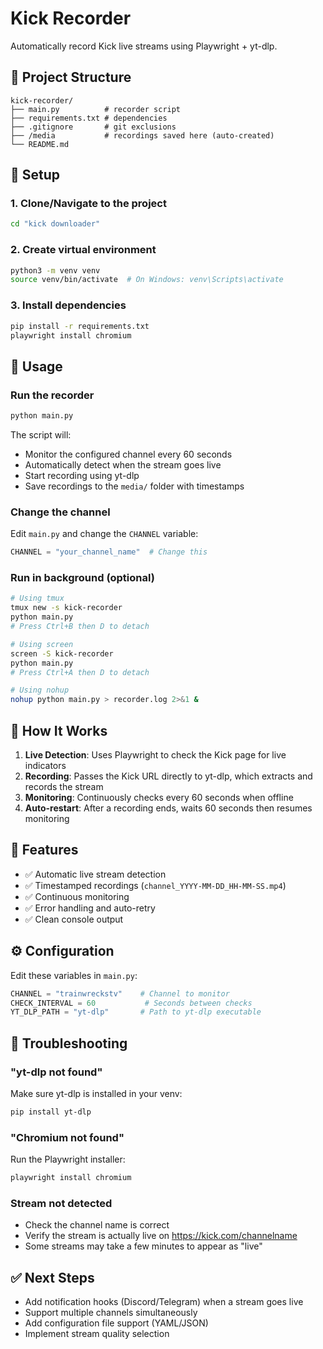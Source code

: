 # Kick Recorder

Automatically record Kick live streams using Playwright + yt-dlp.

## 📂 Project Structure

```
kick-recorder/
├── main.py          # recorder script
├── requirements.txt # dependencies
├── .gitignore       # git exclusions
├── /media           # recordings saved here (auto-created)
└── README.md
```

## 🔧 Setup

### 1. Clone/Navigate to the project
```bash
cd "kick downloader"
```

### 2. Create virtual environment
```bash
python3 -m venv venv
source venv/bin/activate  # On Windows: venv\Scripts\activate
```

### 3. Install dependencies
```bash
pip install -r requirements.txt
playwright install chromium
```

## 🚀 Usage

### Run the recorder
```bash
python main.py
```

The script will:
- Monitor the configured channel every 60 seconds
- Automatically detect when the stream goes live
- Start recording using yt-dlp
- Save recordings to the `media/` folder with timestamps

### Change the channel
Edit `main.py` and change the `CHANNEL` variable:
```python
CHANNEL = "your_channel_name"  # Change this
```

### Run in background (optional)
```bash
# Using tmux
tmux new -s kick-recorder
python main.py
# Press Ctrl+B then D to detach

# Using screen
screen -S kick-recorder
python main.py
# Press Ctrl+A then D to detach

# Using nohup
nohup python main.py > recorder.log 2>&1 &
```

## 📝 How It Works

1. **Live Detection**: Uses Playwright to check the Kick page for live indicators
2. **Recording**: Passes the Kick URL directly to yt-dlp, which extracts and records the stream
3. **Monitoring**: Continuously checks every 60 seconds when offline
4. **Auto-restart**: After a recording ends, waits 60 seconds then resumes monitoring

## 🎯 Features

- ✅ Automatic live stream detection
- ✅ Timestamped recordings (`channel_YYYY-MM-DD_HH-MM-SS.mp4`)
- ✅ Continuous monitoring
- ✅ Error handling and auto-retry
- ✅ Clean console output

## ⚙️ Configuration

Edit these variables in `main.py`:

```python
CHANNEL = "trainwreckstv"    # Channel to monitor
CHECK_INTERVAL = 60           # Seconds between checks
YT_DLP_PATH = "yt-dlp"       # Path to yt-dlp executable
```

## 🐛 Troubleshooting

### "yt-dlp not found"
Make sure yt-dlp is installed in your venv:
```bash
pip install yt-dlp
```

### "Chromium not found"
Run the Playwright installer:
```bash
playwright install chromium
```

### Stream not detected
- Check the channel name is correct
- Verify the stream is actually live on https://kick.com/channelname
- Some streams may take a few minutes to appear as "live"

## ✅ Next Steps

- Add notification hooks (Discord/Telegram) when a stream goes live
- Support multiple channels simultaneously
- Add configuration file support (YAML/JSON)
- Implement stream quality selection


